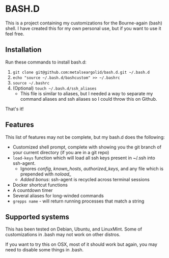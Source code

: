 # BASH.D
This is a project containing my customizations for the Bourne-again (bash) shell. I have created this for my own personal use, but if you want to use it feel free.

## Installation
Run these commands to install bash.d:

1. `git clone git@github.com:metalseargolid/bash.d.git ~/.bash.d`
2. `echo "source ~/.bash.d/bashcustom" >> ~/.bashrc`
3. `source ~/.bashrc`
4. (Optional) `touch ~/.bash.d/ssh_aliases`
   * This file is similar to aliases, but I needed a way to separate my command aliases and ssh aliases so I could throw this on Github.

That's it!

## Features

This list of features may not be complete, but my bash.d does the following:
* Customized shell prompt, complete with showing you the git branch of your current directory (if you are in a git repo)
* `load-keys` function which will load all ssh keys present in ~/.ssh into ssh-agent.
  * Ignores *config*, *known_hosts*, *authorized_keys*, and any file which is prepended with *noload_*
  * *Added bonus*: ssh-agent is recycled across terminal sessions
* Docker shortcut functions
* A countdown timer
* Several aliases for long-winded commands
* `grepps name` - will return running processes that match a string

## Supported systems

This has been tested on Debian, Ubuntu, and LinuxMint. Some of customizations in .bash may not work on other distros.

If you want to try this on OSX, most of it should work but again, you may need to disable some things in .bash.
